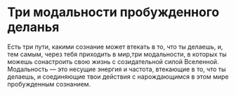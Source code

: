 # Три модальности пробужденного деланья 

Есть три пути, какими сознание может втекать в то, что ты делаешь, и, тем самым, через тебя приходить в мир,три модальности, в которых ты можешь сонастроить свою жизнь с созидательной силой Вселенной. Модальность — это несущие энергия и частота, втекающие в то, что ты делаешь, и соединяющие твои действия с нарождающимся в
этом мире пробужденным сознанием.
